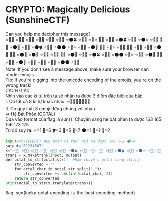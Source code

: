 # CRYPTO: Magically Delicious (SunshineCTF) 

Can you help me decipher this message?  
⭐🌈🍀 ⭐🌈🦄 ⭐🦄🌈 ⭐🎈🍀 ⭐🦄🌑 ⭐🌈🦄 ⭐🌑🍀 ⭐🦄🍀 ⭐🎈⭐ 🦄🦄 ⭐🦄🎈 ⭐🌑🍀 ⭐🌈🌑 ⭐🌑⭐ ⭐🦄🌑 🦄🦄 ⭐🌑🦄 ⭐🦄🌈 ⭐🌑🍀 ⭐🦄🎈 ⭐🌑🌑 ⭐🦄⭐ ⭐🦄🌈 ⭐🌑🎈 🦄🦄 ⭐🦄⭐ ⭐🌈🍀 🦄🦄 ⭐🌈🌑 ⭐🦄💜 ⭐🌑🦄 🦄🦄 ⭐🌑🐴 ⭐🌑🦄 ⭐🌈🍀 ⭐🌈🌑 🦄🦄 ⭐🌑🦄 ⭐🦄🌈 ⭐🌑🍀 ⭐🦄🎈 ⭐🌑🌑 ⭐🦄⭐ ⭐🦄🌈 ⭐🌑🎈 🦄🦄 ⭐🦄🦄 ⭐🌑🦄 ⭐🌈🌑 ⭐🦄💜 ⭐🦄🎈 ⭐🌑🌑 ⭐🎈🦄  
Note: If you don't see a message above, make sure your browser can render emojis.  
Tip: If you're digging into the unicode encoding of the emojis, you're on the wrong track!  
CÁCH GIẢI:   
Nhìn vào các kí tự trên ta sẽ nhận ra được 3 điểm đặc biệt của bài:  
I. Có tất cả 8 kí tự khác nhau: ⭐🌈🍀🦄🎈🌑🐴💜  
II. Có quy luật 3 emoji đứng chung với nhau   
=> Hệ Bát Phân (OCTAL)  
Dựa vào format của flag là sun{}. Chuyển sang hệ bát phân ta được  163 165 156 173 175  
Từ đó suy ra: ⭐=1 🌈=6 🍀=3 🦄=5 🎈=7 🌑=? 🐴=? 💜=?  
```py  
input="💜⭐🐴🍀🌑🦄🌈🎈" #Dự Đoán và thử thì ta được 💜=0 🐴=2 🌑=4
output="01234567"
x="⭐🌈🍀 ⭐🌈🦄 ⭐🦄🌈 ⭐🎈🍀 ⭐🦄🌑 ⭐🌈🦄 ⭐🌑🍀 ⭐🦄🍀 ⭐🎈⭐ 🦄🦄 ⭐🦄🎈 ⭐🌑🍀 ⭐🌈🌑 ⭐🌑⭐ ⭐🦄🌑 🦄🦄 ⭐🌑🦄 ⭐🦄🌈 ⭐🌑🍀 ⭐🦄🎈 ⭐🌑🌑 ⭐🦄⭐ ⭐🦄🌈 ⭐🌑🎈 🦄🦄 ⭐🦄⭐ ⭐🌈🍀 🦄🦄 ⭐🌈🌑 ⭐🦄💜 ⭐🌑🦄 🦄🦄 ⭐🌑🐴 ⭐🌑🦄 ⭐🌈🍀 ⭐🌈🌑 🦄🦄 ⭐🌑🦄 ⭐🦄🌈 ⭐🌑🍀 ⭐🦄🎈 ⭐🌑🌑 ⭐🦄⭐ ⭐🦄🌈 ⭐🌑🎈 🦄🦄 ⭐🦄🦄 ⭐🌑🦄 ⭐🌈🌑 ⭐🦄💜 ⭐🦄🎈 ⭐🌑🌑 ⭐🎈🦄"
trans = x.maketrans(input, output) 
def octal_to_str(octal_str):  #Hàm chuyển octal sang string
    str_converted = ""
    for octal_char in octal_str.split(" "):
        str_converted += chr(int(octal_char, 8))
    return str_converted
print(octal_to_str(x.translate(trans)))   
```
flag: sun{lucky-octal-encoding-is-the-best-encoding-method}
